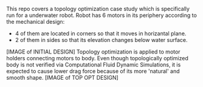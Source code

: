 This repo covers a topology optimization case study which is specifically run for a underwater robot. Robot has 6 motors in its periphery according to the mechanical design: 
- 4 of them are located in corners so that it moves in horizantal plane.
- 2 of them in sides so that its elevation changes below water surface.

[IMAGE of INITIAL DESIGN]
Topology optimization is applied to motor holders connecting motors to body.
Even though topologically optimized body is not verified via Computational Fluid Dynamic Simulations, it is expected to cause lower drag force because of its more 'natural' and smooth shape.
[IMAGE of TOP OPT DESIGN]

